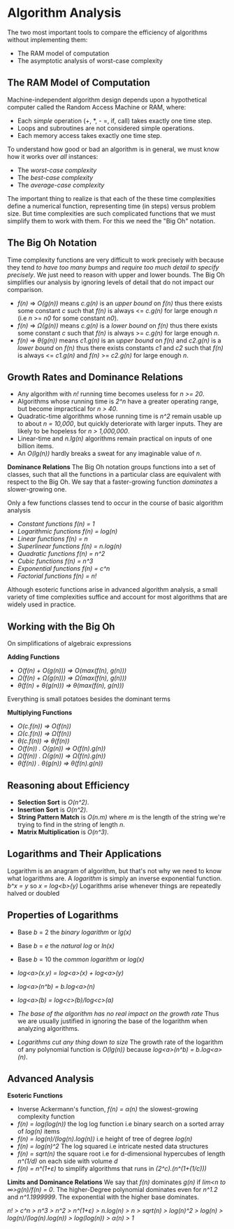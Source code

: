 # Algorithm Analysis

The two most important tools to compare the efficiency of algorithms without implementing them:
* The RAM model of computation
* The asymptotic analysis of worst-case complexity

## The RAM Model of Computation

Machine-independent algorithm design depends upon a hypothetical computer called the Random Access Machine or RAM, where:
* Each _simple_ operation (+, *, - =, if, call) takes exactly one time step.
* Loops and subroutines are not considered simple operations.
* Each memory access takes exactly one time step.

To understand how good or bad an algorithm is in general, we must know how it works over _all_ instances:
* The _worst-case complexity_
* The _best-case complexity_
* The _average-case complexity_

The important thing to realize is that each of the these time complexities define a numerical function, representing time (in steps) versus problem size. But time complexities are such complicated functions that we must simplify them to work with them. For this we need the "Big Oh" notation.

## The Big Oh Notation

Time complexity functions are very difficult to work precisely with because they tend _to have too many bumps_ and _require too much detail to specify precisely_. We just need to reason with upper and lower bounds. The Big Oh simplifies our analysis by ignoring levels of detail that do not impact our comparison.
* _f(n)_ => _O(g(n))_ means _c.g(n)_ is an _upper bound_ on _f(n)_ thus there exists some constant _c_ such that _f(n)_ is always <= _c.g(n)_ for large enough _n_ (i.e _n_ >= _n0_ for some constant _n0_).
* _f(n)_ => _Ω(g(n))_ means _c.g(n)_ is a _lower bound_ on _f(n)_ thus there exists some constant _c_ such that _f(n)_ is always >= _c.g(n)_ for large enough _n_.
* _f(n)_ => _θ(g(n))_ means _c1.g(n)_ is an _upper bound_ on _f(n)_ and _c2.g(n)_ is a _lower bound_ on _f(n)_ thus there exists constants _c1_ and _c2_ such that _f(n)_ is always <= _c1.g(n)_ and _f(n)_ >= _c2.g(n)_ for large enough _n_.

## Growth Rates and Dominance Relations

* Any algorithm with _n!_ running time becomes useless for _n >= 20_.
* Algorithms whose running time is _2^n_ have a greater operating range, but become impractical for _n > 40_.
* Quadratic-time algorithms whose running time is _n^2_ remain usable up to about _n = 10,000_, but quickly deteriorate with larger inputs. They are likely to be hopeless for _n > 1,000,000_.
* Linear-time and _n.lg(n)_ algorithms remain practical on inputs of one billion items.
* An _O(lg(n))_ hardly breaks a sweat for any imaginable value of _n_.

__Dominance Relations__
The Big Oh notation groups functions into a set of classes, such that all the functions in a particular class are equivalent with respect to the Big Oh.
We say that a faster-growing function _dominates_ a slower-growing one.

Only a few functions classes tend to occur in the course of basic algorithm analysis
* _Constant functions f(n) = 1_
* _Logarithmic functions f(n) = log(n)_
* _Linear functions f(n) = n_
* _Superlinear functions f(n) = n.log(n)_
* _Quadratic functions f(n) = n^2_
* _Cubic functions f(n) = n^3_
* _Exponential functions f(n) = c^n_
* _Factorial functions f(n) = n!_

Although esoteric functions arise in advanced algorithm analysis, a small variety of time complexities suffice and account for most algorithms that are widely used in practice.

## Working with the Big Oh

On simplifications of algebraic expressions

__Adding Functions__
* _O(f(n) + O(g(n))) => O(max(f(n), g(n)))_
* _Ω(f(n) + Ω(g(n))) => Ω(max(f(n), g(n)))_
* _θ(f(n) + θ(g(n))) => θ(max(f(n), g(n)))_

Everything is small potatoes besides the dominant terms

__Multiplying Functions__
* _O(c.f(n)) => O(f(n))_
* _Ω(c.f(n)) => Ω(f(n))_
* _θ(c.f(n)) => θ(f(n))_
* _O(f(n)) . O(g(n)) => O(f(n).g(n))_
* _Ω(f(n)) . Ω(g(n)) => Ω(f(n).g(n))_
* _θ(f(n)) . θ(g(n)) => θ(f(n).g(n))_

## Reasoning about Efficiency

* __Selection Sort__ is _O(n^2)_.
* __Insertion Sort__ is _O(n^2)_.
* __String Pattern Match__ is _O(n.m)_ where _m_ is the length of the string we're trying to find in the string of length _n_.
* __Matrix Multiplication__ is _O(n^3)_.

## Logarithms and Their Applications

Logarithm is an anagram of algorithm, but that's not why we need to know what logarithms are. A _logarithm_ is simply an inverse exponential function. _b^x = y_ so _x = log\<b\>(y)_
Logarithms arise whenever things are repeatedly halved or doubled

## Properties of Logarithms

* Base _b_ = 2 the _binary logarithm_ or _lg(x)_
* Base _b_ = _e_ the _natural log_ or _ln(x)_
* Base _b_ = 10 the _common logarithm_ or _log(x)_
* _log\<a\>(x.y) = log\<a\>(x) + log\<a\>(y)_
* _log\<a\>(n^b) = b.log\<a\>(n)_
* _log\<a\>(b) = log\<c\>(b)/log\<c\>(a)_

* _The base of the algorithm has no real impact on the growth rate_ Thus we are usually justified in ignoring the base of the logarithm when analyzing algorithms.
* _Logarithms cut any thing down to size_ The growth rate of the logarithm of any polynomial function is _O(lg(n))_ because _log\<a\>(n^b) = b.log\<a\>(n)_.

 ## Advanced Analysis

 __Esoteric Functions__
 * Inverse Ackermann's function, _f(n) = α(n)_ the slowest-growing complexity function
 * _f(n) = log(log(n))_ the log log function i.e binary search on a sorted array of _log(n)_ items
 * _f(n) = log(n)/(log(n).log(n))_ i.e height of tree of degree _log(n)_
 * _f(n) = log(n)^2_ The log squared i.e intricate nested data structures
 * _f(n) = sqrt(n)_ the square root i.e for d-dimensional hypercubes of length _n^(1/d)_ on each side with volume _d_
 * _f(n) = n^(1+ε)_ to simplify algorithms that runs in _(2^c).(n^(1+(1/c)))_

 __Limits and Dominance Relations__
 We say that _f(n)_ dominates _g(n)_ if _lim\<n to ∞\>g(n)/f(n) = 0_.
 The higher-Degree polynomial dominates even for _n^1.2_ and _n^1.1999999_.
 The exponential with the higher base dominates.

_n! > c^n > n^3 > n^2 > n^(1+ε) > n.log(n) > n > sqrt(n) > log(n)^2 > log(n) > log(n)/(log(n).log(n)) > log(log(n)) > α(n) > 1_
